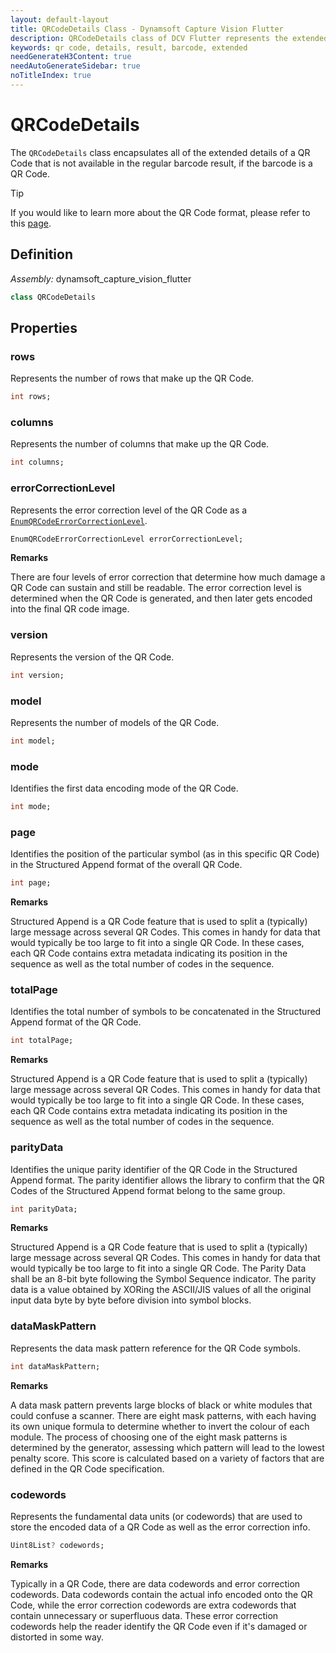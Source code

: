 ```yaml
---
layout: default-layout
title: QRCodeDetails Class - Dynamsoft Capture Vision Flutter
description: QRCodeDetails class of DCV Flutter represents the extended info of a QR Code.
keywords: qr code, details, result, barcode, extended
needGenerateH3Content: true
needAutoGenerateSidebar: true
noTitleIndex: true
---
```


# QRCodeDetails

The `QRCodeDetails` class encapsulates all of the extended details of a QR Code that is not available in the regular barcode result, if the barcode is a QR Code. 

> [!TIP]
> If you would like to learn more about the QR Code format, please refer to this [page](https://www.dynamsoft.com/barcode-reader/barcode-types/qr-code/).

## Definition

*Assembly:* dynamsoft_capture_vision_flutter

```dart
class QRCodeDetails
```

## Properties

### rows

Represents the number of rows that make up the QR Code. 

```dart
int rows;
```

### columns

Represents the number of columns that make up the QR Code.

```dart
int columns;
```

### errorCorrectionLevel

Represents the error correction level of the QR Code as a [`EnumQRCodeErrorCorrectionLevel`](../enum/qr-code-correction.md).

```dart
EnumQRCodeErrorCorrectionLevel errorCorrectionLevel;
```

**Remarks**

There are four levels of error correction that determine how much damage a QR Code can sustain and still be readable. The error correction level is determined when the QR Code is generated, and then later gets encoded into the final QR code image.

### version

Represents the version of the QR Code. 

```dart
int version;
```

### model

Represents the number of models of the QR Code.

```dart
int model;
```

### mode

Identifies the first data encoding mode of the QR Code.

```dart
int mode;
```

### page

Identifies the position of the particular symbol (as in this specific QR Code) in the Structured Append format of the overall QR Code.

```dart
int page;
```

**Remarks**

Structured Append is a QR Code feature that is used to split a (typically) large message across several QR Codes. This comes in handy for data that would typically be too large to fit into a single QR Code. In these cases, each QR Code contains extra metadata indicating its position in the sequence as well as the total number of codes in the sequence.

### totalPage

Identifies the total number of symbols to be concatenated in the Structured Append format of the QR Code.

```dart
int totalPage;
```

**Remarks**

Structured Append is a QR Code feature that is used to split a (typically) large message across several QR Codes. This comes in handy for data that would typically be too large to fit into a single QR Code. In these cases, each QR Code contains extra metadata indicating its position in the sequence as well as the total number of codes in the sequence.

### parityData

Identifies the unique parity identifier of the QR Code in the Structured Append format. The parity identifier allows the library to confirm that the QR Codes of the Structured Append format belong to the same group.

```dart
int parityData;
```

**Remarks**

Structured Append is a QR Code feature that is used to split a (typically) large message across several QR Codes. This comes in handy for data that would typically be too large to fit into a single QR Code. The Parity Data shall be an 8-bit byte following the Symbol Sequence indicator. The parity data is a value obtained by XORing  the ASCII/JIS values of all the original input data byte by byte before division into symbol blocks.

### dataMaskPattern

Represents the data mask pattern reference for the QR Code symbols.

```dart
int dataMaskPattern;
```

**Remarks**

A data mask pattern prevents large blocks of black or white modules that could confuse a scanner. There are eight mask patterns, with each having its own unique formula to determine whether to invert the colour of each module. The process of choosing one of the eight mask patterns is determined by the generator, assessing which pattern will lead to the lowest penalty score. This score is calculated based on a variety of factors that are defined in the QR Code specification.

### codewords

Represents the fundamental data units (or codewords) that are used to store the encoded data of a QR Code as well as the error correction info.

```dart
Uint8List? codewords;
```

**Remarks**

Typically in a QR Code, there are data codewords and error correction codewords. Data codewords contain the actual info encoded onto the QR Code, while the error correction codewords are extra codewords that contain unnecessary or superfluous data. These error correction codewords help the reader identify the QR Code even if it's damaged or distorted in some way. 


